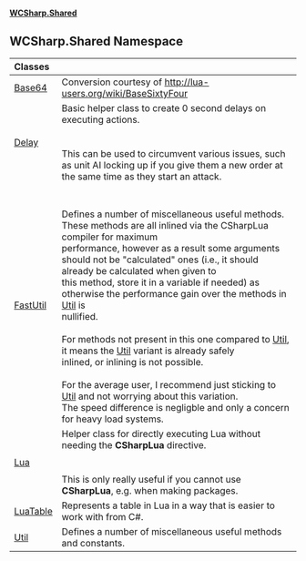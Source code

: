 #### [WCSharp.Shared](README.md 'README')

## WCSharp.Shared Namespace

| Classes | |
| :--- | :--- |
| [Base64](WCSharp.Shared.Base64.md 'WCSharp.Shared.Base64') | Conversion courtesy of http://lua-users.org/wiki/BaseSixtyFour |
| [Delay](WCSharp.Shared.Delay.md 'WCSharp.Shared.Delay') | Basic helper class to create 0 second delays on executing actions.<br/><br/><br/>This can be used to circumvent various issues, such as unit AI locking up if you give them a new order at the same time as they start an attack. |
| [FastUtil](WCSharp.Shared.FastUtil.md 'WCSharp.Shared.FastUtil') | <br/><br/>Defines a number of miscellaneous useful methods. These methods are all inlined via the CSharpLua compiler for maximum<br/>            performance, however as a result some arguments should not be "calculated" ones (i.e., it should already be calculated when given to<br/>            this method, store it in a variable if needed) as otherwise the performance gain over the methods in [Util](WCSharp.Shared.Util.md 'WCSharp.Shared.Util') is<br/>            nullified.<br/><br/>For methods not present in this one compared to [Util](WCSharp.Shared.Util.md 'WCSharp.Shared.Util'), it means the [Util](WCSharp.Shared.Util.md 'WCSharp.Shared.Util') variant is already safely<br/>            inlined, or inlining is not possible.<br/><br/>For the average user, I recommend just sticking to [Util](WCSharp.Shared.Util.md 'WCSharp.Shared.Util') and not worrying about this variation.<br/>            The speed difference is negligble and only a concern for heavy load systems. |
| [Lua](WCSharp.Shared.Lua.md 'WCSharp.Shared.Lua') | Helper class for directly executing Lua without needing the __CSharpLua__ directive.<br/><br/><br/>This is only really useful if you cannot use __CSharpLua__, e.g. when making packages. |
| [LuaTable](WCSharp.Shared.LuaTable.md 'WCSharp.Shared.LuaTable') | Represents a table in Lua in a way that is easier to work with from C#. |
| [Util](WCSharp.Shared.Util.md 'WCSharp.Shared.Util') | Defines a number of miscellaneous useful methods and constants. |
